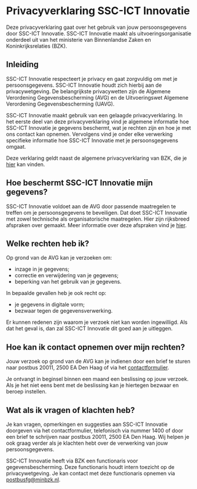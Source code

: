 # Privacyverklaring SSC-ICT Innovatie
Deze privacyverklaring gaat over het gebruik van jouw persoonsgegevens door SSC-ICT Innovatie. SSC-ICT Innovatie maakt als uitvoeringsorganisatie onderdeel uit van het ministerie van Binnenlandse Zaken en Koninkrijksrelaties (BZK).

## Inleiding
SSC-ICT Innovatie respecteert je privacy en gaat zorgvuldig om met je persoonsgegevens. SSC-ICT Innovatie houdt zich hierbij aan de privacywetgeving. De belangrijkste privacywetten zijn de Algemene Verordening Gegevensbescherming (AVG) en de Uitvoeringswet Algemene Verordening Gegevensbescherming (UAVG).

SSC-ICT Innovatie maakt gebruik van een gelaagde privacyverklaring. In het eerste deel van deze privacyverklaring vind je algemene informatie hoe SSC-ICT Innovatie je gegevens beschermt, wat je rechten zijn en hoe je met ons contact kan opnemen. Vervolgens vind je onder elke verwerking specifieke informatie hoe SSC-ICT Innovatie met je persoonsgegevens omgaat.

Deze verklaring geldt naast de algemene privacyverklaring van BZK, die je [hier](https://www.rijksoverheid.nl/ministeries/ministerie-van-binnenlandse-zaken-en-koninkrijksrelaties/privacy) kan vinden.

## Hoe beschermt SSC-ICT Innovatie mijn gegevens?
SSC-ICT Innovatie voldoet aan de AVG door passende maatregelen te treffen om je persoonsgegevens te beveiligen. Dat doet SSC-ICT Innovatie met zowel technische als organisatorische maatregelen. Hier zijn rijksbreed afspraken over gemaakt. Meer informatie over deze afspraken vind je [hier](https://www.earonline.nl/index.php/BIR-Baseline_Informatiebeveiliging_Rijksdienst).

## Welke rechten heb ik?
Op grond van de AVG kan je verzoeken om:

* inzage in je gegevens;
* correctie en verwijdering van je gegevens;
* beperking van het gebruik van je gegevens.

In bepaalde gevallen heb je ook recht op:

* je gegevens in digitale vorm;
* bezwaar tegen de gegevensverwerking.

Er kunnen redenen zijn waarom je verzoek niet kan worden ingewilligd. Als dat het geval is, dan zal SSC-ICT Innovatie dit goed aan je uitleggen.

## Hoe kan ik contact opnemen over mijn rechten?
Jouw verzoek op grond van de AVG kan je indienen door een brief te sturen naar postbus 20011, 2500 EA Den Haag of via het [contactformulier](https://www.rijksoverheid.nl/contact/contactformulier).

Je ontvangt in beginsel binnen een maand een beslissing op jouw verzoek. Als je het niet eens bent met de beslissing kan je hiertegen bezwaar en beroep instellen.

## Wat als ik vragen of klachten heb?
Je kan vragen, opmerkingen en suggesties aan SSC-ICT Innovatie doorgeven via het contactformulier, telefonisch via nummer 1400 of door een brief te schrijven naar postbus 20011, 2500 EA Den Haag. Wij helpen je ook graag verder als je klachten hebt over de verwerking van jouw persoonsgegevens.

SSC-ICT Innovatie heeft via BZK een functionaris voor gegevensbescherming. Deze functionaris houdt intern toezicht op de privacywetgeving. Je kan contact met deze functionaris opnemen via postbusfg@minbzk.nl.

